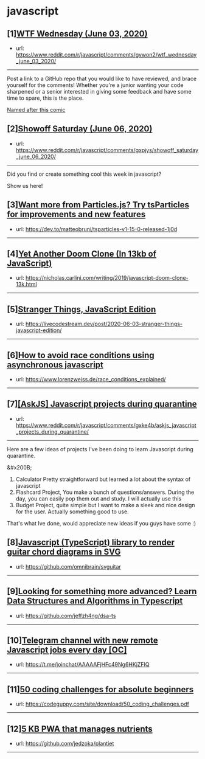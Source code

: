 # javascript
## [1][WTF Wednesday (June 03, 2020)](https://www.reddit.com/r/javascript/comments/gvwon2/wtf_wednesday_june_03_2020/)
- url: https://www.reddit.com/r/javascript/comments/gvwon2/wtf_wednesday_june_03_2020/
---
Post a link to a GitHub repo that you would like to have reviewed, and brace yourself for the comments!
Whether you're a junior wanting your code sharpened or a senior interested in giving some feedback and have some time to spare, 
this is the place.

[Named after this comic](https://davidwalsh.name/demo/code-review.png)
## [2][Showoff Saturday (June 06, 2020)](https://www.reddit.com/r/javascript/comments/gxpjys/showoff_saturday_june_06_2020/)
- url: https://www.reddit.com/r/javascript/comments/gxpjys/showoff_saturday_june_06_2020/
---
Did you find or create something cool this week in javascript? 

Show us here!
## [3][Want more from Particles.js? Try tsParticles for improvements and new features](https://www.reddit.com/r/javascript/comments/gxnpb8/want_more_from_particlesjs_try_tsparticles_for/)
- url: https://dev.to/matteobruni/tsparticles-v1-15-0-released-1j0d
---

## [4][Yet Another Doom Clone (In 13kb of JavaScript)](https://www.reddit.com/r/javascript/comments/gx7lkn/yet_another_doom_clone_in_13kb_of_javascript/)
- url: https://nicholas.carlini.com/writing/2019/javascript-doom-clone-13k.html
---

## [5][Stranger Things, JavaScript Edition](https://www.reddit.com/r/javascript/comments/gxp2nv/stranger_things_javascript_edition/)
- url: https://livecodestream.dev/post/2020-06-03-stranger-things-javascript-edition/
---

## [6][How to avoid race conditions using asynchronous javascript](https://www.reddit.com/r/javascript/comments/gx5dj0/how_to_avoid_race_conditions_using_asynchronous/)
- url: https://www.lorenzweiss.de/race_conditions_explained/
---

## [7][[AskJS] Javascript projects during quarantine](https://www.reddit.com/r/javascript/comments/gxke4b/askjs_javascript_projects_during_quarantine/)
- url: https://www.reddit.com/r/javascript/comments/gxke4b/askjs_javascript_projects_during_quarantine/
---
Here are a few ideas of projects I've been doing to learn Javascript during quarantine.

&amp;#x200B;

1. Calculator Pretty straightforward but learned a lot about the syntax of javascript
2. Flashcard Project, You make a bunch of questions/answers. During the day, you can easily pop them out and study. I will actually use this
3. Budget Project, quite simple but I want to make a sleek and nice design for the user. Actually something good to use.

That's what Ive done, would appreciate new ideas if you guys have some :)
## [8][Javascript (TypeScript) library to render guitar chord diagrams in SVG](https://www.reddit.com/r/javascript/comments/gxqeq5/javascript_typescript_library_to_render_guitar/)
- url: https://github.com/omnibrain/svguitar
---

## [9][Looking for something more advanced? Learn Data Structures and Algorithms in Typescript](https://www.reddit.com/r/javascript/comments/gx6834/looking_for_something_more_advanced_learn_data/)
- url: https://github.com/jeffzh4ng/dsa-ts
---

## [10][Telegram channel with new remote Javascript jobs every day [OC]](https://www.reddit.com/r/javascript/comments/gx61vu/telegram_channel_with_new_remote_javascript_jobs/)
- url: https://t.me/joinchat/AAAAAFjHFc49Ng6HKjZFIQ
---

## [11][50 coding challenges for absolute beginners](https://www.reddit.com/r/javascript/comments/gxgilx/50_coding_challenges_for_absolute_beginners/)
- url: https://codeguppy.com/site/download/50_coding_challenges.pdf
---

## [12][5 KB PWA that manages nutrients](https://www.reddit.com/r/javascript/comments/gxlkrj/5_kb_pwa_that_manages_nutrients/)
- url: https://github.com/jedzoka/plantiet
---

